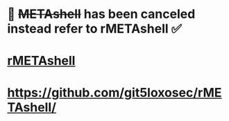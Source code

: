 


# :no_good: ~~METAshell~~ has been canceled instead refer to rMETAshell :white_check_mark:

# [rMETAshell](https://github.com/git5loxosec/rMETAshell/)
# https://github.com/git5loxosec/rMETAshell/
